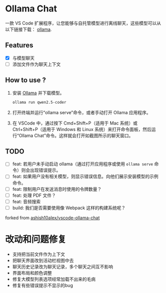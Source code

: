 # Ollama Chat

一款 VS Code 扩展程序，让您能够与自托管模型进行离线聊天，这些模型可以从以下链接下载： [ollama](https://ollama.com/download).

## Features

- [x] 与模型聊天
- [ ] 添加文件作为聊天上下文

## How to use ?

1. 安装 [Ollama](https://ollama.com/download) 并下载模型。

    ```bash
    ollama run qwen2.5-coder
    ```

2. 打开终端并运行“ollama serve”命令，或者手动打开 Ollama 应用程序。
3. 在 VSCode 中，通过按下 Cmd+Shift+P（适用于 Mac 系统）或 Ctrl+Shift+P（适用于 Windows 和 Linux 系统）来打开命令面板，然后运行“Ollama Chat”命令。这样就会打开如截图所示的聊天窗口。

## TODO

* [ ] feat:  若用户未手动启动 ollama（通过打开应用程序或使用 `ollama serve` 命令）则会出现错误提示。
* [ ] feat:  如果用户没有相关模型，则显示错误信息。向他们展示安装模型的示例命令。
* [ ] feat:  限制用户在发送消息时使用的令牌数量？
* [ ] feat:  处理 PDF 文件？
* [ ] feat:  音频搜索
* [ ] build: 我们是否需要使用像 Webpack 这样的构建系统呢？

forked from [ashish10alex/vscode-ollama-chat](https://github.com/ashish10alex/vscode-ollama-chat)

# 改动和问题修复
- 支持把当前文件作为上下文
- 把聊天界面改到活动栏视图中去
- 聊天历史记录改为聊天记录，多个聊天之间互不影响
- 界面布局和颜色调整
- 修复大模型列表选项经常加载不出来的毛病
- 修复有些错误提示不显示的bug
